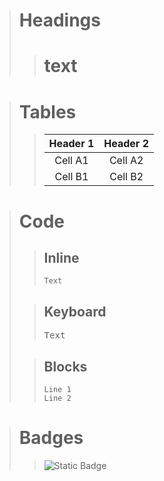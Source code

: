 ># Headings
>># text

># Tables
>>Header 1 | Header 2
>>:-------:|:-------:
>>Cell A1  | Cell A2
>>Cell B1  | Cell B2

># Code
>>## Inline
>>`Text`
>
>>## Keyboard
>><kbd>Text</kbd>
>
>>## Blocks
>>```
>>Line 1
>>Line 2
>>```

># Badges
>>![Static Badge](https://img.shields.io/badge/Example-fff?style=for-the-badge)